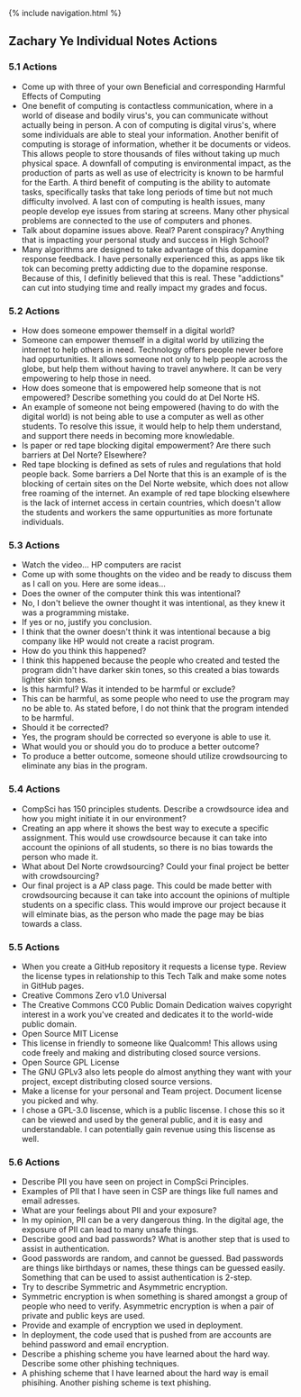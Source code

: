 {% include navigation.html %}
## Zachary Ye Individual Notes Actions

### 5.1 Actions

- Come up with three of your own Beneficial and corresponding Harmful Effects of Computing
- One benefit of computing is contactless communication, where in a world of disease and bodily virus's, you can communicate without actually being in person. A con of computing is digital virus's, where some individuals are able to steal your information. Another benifit of computing is storage of information, whether it be documents or videos. This allows people to store thousands of files without taking up much physical space. A downfall of computing is environmental impact, as the production of parts as well as use of electricity is known to be harmful for the Earth. A third benefit of computing is the ability to automate tasks, specifically tasks that take long periods of time but not much difficulty involved. A last con of computing is health issues, many people develop eye issues from staring at screens. Many other physical problems are connected to the use of computers and phones.
- Talk about dopamine issues above. Real? Parent conspiracy? Anything that is impacting your personal study and success in High School?
- Many algorithms are designed to take advantage of this dopamine response feedback. I have personally experienced this, as apps like tik tok can becoming pretty addicting due to the dopamine response. Because of this, I definitly believed that this is real. These "addictions" can cut into studying time and really impact my grades and focus. 

### 5.2 Actions

- How does someone empower themself in a digital world?
- Someone can empower themself in a digital world by utilizing the internet to help others in need. Technology offers people never before had oppurtunities. It allows someone not only to help people across the globe, but help them without having to travel anywhere. It can be very empowering to help those in need. 
- How does someone that is empowered help someone that is not empowered? Describe something you could do at Del Norte HS.
- An example of someone not being empowered (having to do with the digital world) is not being able to use a computer as well as other students. To resolve this issue, it would help to help them understand, and support there needs in becoming more knowledable. 
- Is paper or red tape blocking digital empowerment? Are there such barriers at Del Norte? Elsewhere?
- Red tape blocking is defined as sets of rules and regulations that hold people back. Some barriers a Del Norte that this is an example of is the blocking of certain sites on the Del Norte website, which does not allow free roaming of the internet. An example of red tape blocking elsewhere is the lack of internet access in certain countries, which doesn't allow the students and workers the same oppurtunities as more fortunate individuals. 

### 5.3 Actions

- Watch the video... HP computers are racist
- Come up with some thoughts on the video and be ready to discuss them as I call on you. Here are some ideas...
- Does the owner of the computer think this was intentional?
- No, I don't believe the owner thought it was intentional, as they knew it was a programming mistake. 
- If yes or no, justify you conclusion.
- I think that the owner doesn't think it was intentional because a big company like HP would not create a racist program. 
- How do you think this happened?
- I think this happened because the people who created and tested the program didn't have darker skin tones, so this created a bias towards lighter skin tones. 
- Is this harmful? Was it intended to be harmful or exclude?
- This can be harmful, as some people who need to use the program may no be able to. As stated before, I do not think that the program intended to be harmful. 
- Should it be corrected?
- Yes, the program should be corrected so everyone is able to use it. 
- What would you or should you do to produce a better outcome?
- To produce a better outcome, someone should utilize crowdsourcing to eliminate any bias in the program.

### 5.4 Actions

- CompSci has 150 principles students. Describe a crowdsource idea and how you might initiate it in our environment?
- Creating an app where it shows the best way to execute a specific assignment. This would use crowdsource because it can take into account the opinions of all students, so there is no bias towards the person who made it.
- What about Del Norte crowdsourcing? Could your final project be better with crowdsourcing?
- Our final project is a AP class page. This could be made better with crowdsourcing because it can take into account the opinions of multiple students on a specific class. This would improve our project because it will elminate bias, as the person who made the page may be bias towards a class. 

### 5.5 Actions
- When you create a GitHub repository it requests a license type. Review the license types in relationship to this Tech Talk and make some notes in GitHub pages.
- Creative Commons Zero v1.0 Universal
- The Creative Commons CC0 Public Domain Dedication waives copyright interest in a work you've created and dedicates it to the world-wide public domain.
- Open Source MIT License
- This license in friendly to someone like Qualcomm! This allows using code freely and making and distributing closed source versions.
- Open Source GPL License
- The GNU GPLv3 also lets people do almost anything they want with your project, except distributing closed source versions.
- Make a license for your personal and Team project. Document license you picked and why.
- I chose a GPL-3.0 liscense, which is a public liscense. I chose this so it can be viewed and used by the general public, and it is easy and understandable. I can potentially gain revenue using this liscense as well. 

### 5.6 Actions
- Describe PII you have seen on project in CompSci Principles.
- Examples of PII that I have seen in CSP are things like full names and email adresses. 
- What are your feelings about PII and your exposure?
- In my opinion, PII can be a very dangerous thing. In the digital age, the exposure of PII can lead to many unsafe things.
- Describe good and bad passwords? What is another step that is used to assist in authentication.
- Good passwords are random, and cannot be guessed. Bad passwords are things like birthdays or names, these things can be guessed easily. Something that can be used to assist authentication is 2-step.
- Try to describe Symmetric and Asymmetric encryption.
- Symmetric encryption is when something is shared amongst a group of people who need to verify. Asymmetric encryption is when a pair of private and public keys are used. 
- Provide and example of encryption we used in deployment.
- In deployment, the code used that is pushed from are accounts are behind password and email encryption. 
- Describe a phishing scheme you have learned about the hard way. Describe some other phishing techniques.
- A phishing scheme that I have learned about the hard way is email phisihing. Another pishing scheme is text phishing. 
